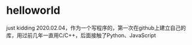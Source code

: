 # helloworld
just kidding
2020.02.04，作为一个写程序的，第一次在github上建立自己的库，用过前几年一直用C/C++，后面接触了Python、JavaScript
